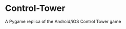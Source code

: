 # Control-Tower
A Pygame replica of the Android/iOS <link href = "https://play.google.com/store/apps/developer?id=Bojan+Skaljac&hl=en_GB&gl=US"> Control Tower </link>game
